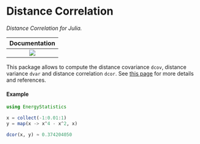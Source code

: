 # Distance Correlation



*Distance Correlation for Julia.*

| **Documentation**  |
|:------------------:|
| [![][docs-dev-img]][docs-dev-url] |

This package allows to compute the distance covariance `dcov`, distance variance `dvar` and distance correlation `dcor`.
See [this page][wiki] for more details and references.


#### Example

```julia
using EnergyStatistics

x = collect(-1:0.01:1)
y = map(x -> x^4 - x^2, x)

dcor(x, y) ≈ 0.374204050
```


[wiki]: https://en.wikipedia.org/wiki/Distance_correlation

[docs-dev-img]: https://img.shields.io/badge/docs-dev-blue.svg
[docs-dev-url]: https://pfarndt.github.io/EnergyStatistics.jl/dev
